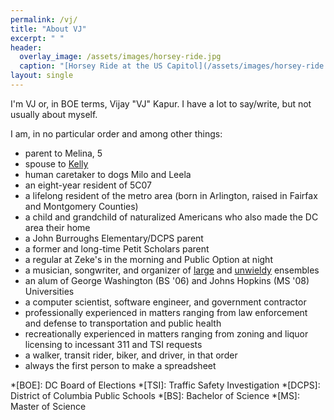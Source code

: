 ```yaml
---
permalink: /vj/
title: "About VJ"
excerpt: " "
header:
  overlay_image: /assets/images/horsey-ride.jpg
  caption: "[Horsey Ride at the US Capitol](/assets/images/horsey-ride.jpg)"
layout: single
---
```

I'm VJ or, in BOE terms, Vijay "VJ" Kapur. I have a lot to say/write, but not usually about myself.

I am, in no particular order and among other things:
- parent to Melina, 5
- spouse to [Kelly](https://kellybellphotography.com)
- human caretaker to dogs Milo and Leela
- an eight-year resident of 5C07
- a lifelong resident of the metro area (born in Arlington, raised in Fairfax and Montgomery Counties)
- a child and grandchild of naturalized Americans who also made the DC area their home
- a John Burroughs Elementary/DCPS parent
- a former and long-time Petit Scholars parent
- a regular at Zeke's in the morning and Public Option at night
- a musician, songwriter, and organizer of [large](https://strangevictories.bandcamp.com/) and [unwieldy](https://thecascade.bandcamp.com/) ensembles
- an alum of George Washington (BS '06) and Johns Hopkins (MS '08) Universities
- a computer scientist, software engineer, and government contractor
- professionally experienced in matters ranging from law enforcement and defense to transportation and public health
- recreationally experienced in matters ranging from zoning and liquor licensing to incessant 311 and TSI requests
- a walker, transit rider, biker, and driver, in that order
- always the first person to make a spreadsheet

*[BOE]: DC Board of Elections
*[TSI]: Traffic Safety Investigation
*[DCPS]: District of Columbia Public Schools
*[BS]: Bachelor of Science
*[MS]: Master of Science